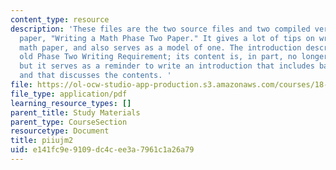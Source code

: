 ```yaml
---
content_type: resource
description: 'These files are the two source files and two compiled versions of the
  paper, "Writing a Math Phase Two Paper." It gives a lot of tips on writing a short
  math paper, and also serves as a model of one. The introduction describes MIT''s
  old Phase Two Writing Requirement; its content is, in part, no longer relevant,
  but it serves as a reminder to write an introduction that includes background material
  and that discusses the contents. '
file: https://ol-ocw-studio-app-production.s3.amazonaws.com/courses/18-704-seminar-in-algebra-and-number-theory-computational-commutative-algebra-and-algebraic-geometry-fall-2008/e141fc9e9109dc4cee3a7961c1a26a79_piiujm2.pdf
file_type: application/pdf
learning_resource_types: []
parent_title: Study Materials
parent_type: CourseSection
resourcetype: Document
title: piiujm2
uid: e141fc9e-9109-dc4c-ee3a-7961c1a26a79
---
```

